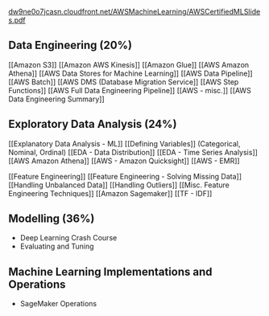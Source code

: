 [dw9ne0o7jcasn.cloudfront.net/AWSMachineLearning/AWSCertifiedMLSlides.pdf](https://dw9ne0o7jcasn.cloudfront.net/AWSMachineLearning/AWSCertifiedMLSlides.pdf)
## Data Engineering (20%)
[[Amazon S3]]
[[Amazon AWS Kinesis]]
[[Amazon Glue]]
[[AWS Amazon Athena]]
[[AWS Data Stores for Machine Learning]]
[[AWS Data Pipeline]]
[[AWS Batch]]
[[AWS DMS (Database Migration Service]]
[[AWS Step Functions]]
[[AWS Full Data Engineering Pipeline]]
[[AWS - misc.]]
[[AWS Data Engineering Summary]]


## Exploratory Data Analysis (24%)
[[Explanatory Data Analysis - ML]]
[[Defining Variables]] (Categorical, Nominal, Ordinal)
[[EDA - Data Distribution]]
[[EDA - Time Series Analysis]]
[[AWS Amazon Athena]]
[[AWS - Amazon Quicksight]]
[[AWS - EMR]]

[[Feature Engineering]]
[[Feature Engineering - Solving Missing Data]]
[[Handling Unbalanced Data]]
[[Handling Outliers]]
[[Misc. Feature Engineering Techniques]]
[[Amazon Sagemaker]]
[[TF - IDF]]


##  Modelling (36%)
- Deep Learning Crash Course
- Evaluating and Tuning

##  Machine Learning Implementations and Operations
- SageMaker Operations